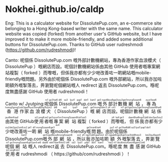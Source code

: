 # Nokhei.github.io/caldp

Eng: This is a calculator website for DissolutePup.com, an e-commerce site belonging to a Hong Kong-based writer with the same name. This calculator website was copied (forked) from another user's GitHub website, but I have improved it to make it more mobile-friendly, and added some additional buttons for DissolutePup.com. Thanks to GitHub user rudreshmodi (https://github.com/rudreshmodi)!

Canto: 呢個係 DissolutePup.com 嘅外部計數機網站，專為香港作家血浪櫻犬（ DissolutePup ）嘅網店而設。呢個計數機網站係由其他 GitHub 使用者嘅專案網站複製（ forked ）而嚟嘅，但係我亦都有少少哋改善咗一啲網站嘅mobile-friendly嘅問題。另外由於呢個係 DissolutePup.com 嘅外部網站，所以我亦加咗啲額外嘅掣落去，畀瀏覽呢個網站嘅人 redirect 返去 DissolutePup.com。喺呢度無盡感謝 GitHub 使用者 rudreshmodi！

Canto w/ Jyutping: <ruby><rb>呢</rb><rp>(</rp><rt>ni1</rt><rp>)</rp><rb>個</rb><rp>(</rp><rt>go3</rt><rp>)</rp><rb>係</rb><rp>(</rp><rt>hai6</rt><rp>)</rp><rb> DissolutePup.com </rb><rp>(</rp><rt>di6 sa3 lyut1 pap1 dot1 kam1</rt><rp>)</rp><rb> 嘅</rb><rp>(</rp><rt>ge3</rt><rp>)</rp><rb>外</rb><rp>(</rp><rt>ngoi6</rt><rp>)</rp><rb>部</rb><rp>(</rp><rt>bou6</rt><rp>)</rp><rb>計</rb><rp>(</rp><rt>gai3</rt><rp>)</rp><rb>數</rb><rp>(</rp><rt>sou3</rt><rp>)</rp><rb>機</rb><rp>(</rp><rt>gei1</rt><rp>)</rp><rb>網</rb><rp>(</rp><rt>mong5</rt><rp>)</rp><rb>站</rb><rp>(</rp><rt>zaam6</rt><rp>)</rp><rb>，</rb><rp>(</rp><rt> </rt><rp>)</rp><rb>專</rb><rp>(</rp><rt>zyun1</rt><rp>)</rp><rb>為</rb><rp>(</rp><rt>wai6</rt><rp>)</rp><rb>香</rb><rp>(</rp><rt>hoeng1</rt><rp>)</rp><rb>港</rb><rp>(</rp><rt>gong2</rt><rp>)</rp><rb>作</rb><rp>(</rp><rt>zok3</rt><rp>)</rp><rb>家</rb><rp>(</rp><rt>gaa1</rt><rp>)</rp><rb>血</rb><rp>(</rp><rt>hyut3</rt><rp>)</rp><rb>浪</rb><rp>(</rp><rt>long6</rt><rp>)</rp><rb>櫻</rb><rp>(</rp><rt>jing1</rt><rp>)</rp><rb>犬</rb><rp>(</rp><rt>hyun2</rt><rp>)</rp><rb>（ DissolutePup ）</rb><rp>(</rp><rt>di6 sa3 lyut1 pap1</rt><rp>)</rp><rb>嘅</rb><rp>(</rp><rt>ge3</rt><rp>)</rp><rb>網</rb><rp>(</rp><rt>mong5</rt><rp>)</rp><rb>店</rb><rp>(</rp><rt>dim3</rt><rp>)</rp><rb>而</rb><rp>(</rp><rt>ji4</rt><rp>)</rp><rb>設</rb><rp>(</rp><rt>cit3</rt><rp>)</rp><rb>。</rb><rp>(</rp><rt> </rt><rp>)</rp><rb>呢</rb><rp>(</rp><rt>ni1</rt><rp>)</rp><rb>個</rb><rp>(</rp><rt>go3</rt><rp>)</rp><rb>計</rb><rp>(</rp><rt>gai3</rt><rp>)</rp><rb>數</rb><rp>(</rp><rt>sou3</rt><rp>)</rp><rb>機</rb><rp>(</rp><rt>gei1</rt><rp>)</rp><rb>網</rb><rp>(</rp><rt>mong5</rt><rp>)</rp><rb>站</rb><rp>(</rp><rt>zaam6</rt><rp>)</rp><rb>係</rb><rp>(</rp><rt>hai6</rt><rp>)</rp><rb>由</rb><rp>(</rp><rt>jau4</rt><rp>)</rp><rb>其</rb><rp>(</rp><rt>kei4</rt><rp>)</rp><rb>他</rb><rp>(</rp><rt>taa1</rt><rp>)</rp><rb> GitHub</rb><rp>(</rp><rt> </rt><rp>)</rp><rb>使</rb><rp>(</rp><rt>si2</rt><rp>)</rp><rb>用</rb><rp>(</rp><rt>jung6</rt><rp>)</rp><rb>者</rb><rp>(</rp><rt>ze2</rt><rp>)</rp><rb>嘅</rb><rp>(</rp><rt>ge3</rt><rp>)</rp><rb>專</rb><rp>(</rp><rt>zyun1</rt><rp>)</rp><rb>案</rb><rp>(</rp><rt>on3</rt><rp>)</rp><rb>網</rb><rp>(</rp><rt>mong5</rt><rp>)</rp><rb>站</rb><rp>(</rp><rt>zaam6</rt><rp>)</rp><rb>複</rb><rp>(</rp><rt>fuk1</rt><rp>)</rp><rb>製</rb><rp>(</rp><rt>zai3</rt><rp>)</rp><rb>（ forked ）</rb><rp>(</rp><rt> </rt><rp>)</rp><rb>而</rb><rp>(</rp><rt>ji4</rt><rp>)</rp><rb>嚟</rb><rp>(</rp><rt>lai4</rt><rp>)</rp><rb>嘅</rb><rp>(</rp><rt>ge3</rt><rp>)</rp><rb><ruby><rb>，</rb><rp>(</rp><rt> </rt><rp>)</rp><rb>但</rb><rp>(</rp><rt>daan6</rt><rp>)</rp><rb>係</rb><rp>(</rp><rt>hai6</rt><rp>)</rp><rb>我</rb><rp>(</rp><rt>ngo5</rt><rp>)</rp><rb>亦</rb><rp>(</rp><rt>jik6</rt><rp>)</rp><rb>都</rb><rp>(</rp><rt>dou1</rt><rp>)</rp><rb>有</rb><rp>(</rp><rt>jau5</rt><rp>)</rp><rb>少</rb><rp>(</rp><rt>siu2</rt><rp>)</rp><rb>少</rb><rp>(</rp><rt>siu2</rt><rp>)</rp><rb>哋</rb><rp>(</rp><rt>dei2</rt><rp>)</rp><rb>改</rb><rp>(</rp><rt>goi2</rt><rp>)</rp><rb>善</rb><rp>(</rp><rt>sin6</rt><rp>)</rp><rb>咗</rb><rp>(</rp><rt>zo2</rt><rp>)</rp><rb>一</rb><rp>(</rp><rt>jat1</rt><rp>)</rp><rb>啲</rb><rp>(</rp><rt>di1</rt><rp>)</rp><rb>網</rb><rp>(</rp><rt>mong5</rt><rp>)</rp><rb>站</rb><rp>(</rp><rt>zaam6</rt><rp>)</rp><rb>嘅</rb><rp>(</rp><rt>ge3</rt><rp>)</rp><rb>mobile-friendly</rb><rp>(</rp><rt> </rt><rp>)</rp><rb>嘅</rb><rp>(</rp><rt>ge3</rt><rp>)</rp><rb>問</rb><rp>(</rp><rt>man6</rt><rp>)</rp><rb>題</rb><rp>(</rp><rt>tai4</rt><rp>)</rp><rb>。</rb><rp>(</rp><rt> </rt><rp>)</rp></rb></rp><rb>由</rb><rp>(</rp><rt>jau4</rt><rp>)</rp><rb>於</rb><rp>(</rp><rt>jyu1</rt><rp>)</rp><rb>呢</rb><rp>(</rp><rt>ni1</rt><rp>)</rp><rb>個</rb><rp>(</rp><rt>go3</rt><rp>)</rp><rb>係</rb><rp>(</rp><rt>hai6</rt><rp>)</rp><rb> DissolutePup.com</rb><rp>(</rp><rt>di6 sa3 lyut1 pap1 dot1 kam1</rt><rp>)</rp><rb>嘅</rb><rp>(</rp><rt>ge3</rt><rp>)</rp><rb>外</rb><rp>(</rp><rt>ngoi6</rt><rp>)</rp><rb>部</rb><rp>(</rp><rt>bou6</rt><rp>)</rp><rb>網</rb><rp>(</rp><rt>mong5</rt><rp>)</rp><rb>站</rb><rp>(</rp><rt>zaam6</rt><rp>)</rp><rb>，</rb><rp>(</rp><rt> </rt><rp>)</rp><rb>所</rb><rp>(</rp><rt>so2</rt><rp>)</rp><rb>以</rb><rp>(</rp><rt>ji5</rt><rp>)</rp><rb>我</rb><rp>(</rp><rt>ngo5</rt><rp>)</rp><rb>亦</rb><rp>(</rp><rt>jik6</rt><rp>)</rp><rb>加</rb><rp>(</rp><rt>gaa1</rt><rp>)</rp><rb>咗</rb><rp>(</rp><rt>zo2</rt><rp>)</rp><rb>啲</rb><rp>(</rp><rt>di1</rt><rp>)</rp><rb>額</rb><rp>(</rp><rt>ngaak6</rt><rp>)</rp><rb>外</rb><rp>(</rp><rt>ngoi6</rt><rp>)</rp><rb>嘅</rb><rp>(</rp><rt>ge3</rt><rp>)</rp><rb>掣</rb><rp>(</rp><rt>zai3</rt><rp>)</rp><rb>落</rb><rp>(</rp><rt>lok6</rt><rp>)</rp><rb>去</rb><rp>(</rp><rt>heoi3</rt><rp>)</rp><rb>，</rb><rp>(</rp><rt> </rt><rp>)</rp><rb>畀</rb><rp>(</rp><rt>bei2</rt><rp>)</rp><rb>瀏</rb><rp>(</rp><rt>lau4</rt><rp>)</rp><rb>覽</rb><rp>(</rp><rt>laam5</rt><rp>)</rp><rb>呢</rb><rp>(</rp><rt>ni1</rt><rp>)</rp><rb>個</rb><rp>(</rp><rt>go3</rt><rp>)</rp><rb>網</rb><rp>(</rp><rt>mong5</rt><rp>)</rp><rb>站</rb><rp>(</rp><rt>zaam6</rt><rp>)</rp><rb>嘅</rb><rp>(</rp><rt>ge3</rt><rp>)</rp><rb>人</rb><rp>(</rp><rt>jan4</rt><rp>)</rp><rb> redirect</rb><rp>(</rp><rt>wi6 daai6 wet1</rt><rp>)</rp><rb>返</rb><rp>(</rp><rt>faan1</rt><rp>)</rp><rb>去</rb><rp>(</rp><rt>heoi3</rt><rp>)</rp><rb> DissolutePup.com</rb><rp>(</rp><rt>di6 sa3 lyut1 pap1 dot1 kam1</rt><rp>)</rp><rb>。</rb><rp>(</rp><rt> </rt><rp>)</rp><rb>喺</rb><rp>(</rp><rt>hai2</rt><rp>)</rp><rb>呢</rb><rp>(</rp><rt>ni1</rt><rp>)</rp><rb>度</rb><rp>(</rp><rt>dou6</rt><rp>)</rp><rb>無</rb><rp>(</rp><rt>mou4</rt><rp>)</rp><rb>盡</rb><rp>(</rp><rt>zeon6</rt><rp>)</rp><rb>感</rb><rp>(</rp><rt>gam2</rt><rp>)</rp><rb>謝</rb><rp>(</rp><rt>ze6</rt><rp>)</rp><rb> GitHub </rb><rp>(</rp><rt> </rt><rp>)</rp><rb>使</rb><rp>(</rp><rt>si2</rt><rp>)</rp><rb>用</rb><rp>(</rp><rt>jung6</rt><rp>)</rp><rb>者</rb><rp>(</rp><rt>ze2</rt><rp>)</rp><rb> rudreshmodi （ https://github/com/rudreshmodi ）！
